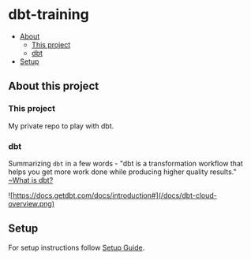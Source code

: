 # dbt-training

- [About](#about)
    - [This project](#this-project)
    - [dbt](#dbt)
- [Setup](#setup)

## About this project

### This project

My private repo to play with dbt.


### dbt

Summarizing `dbt` in a few words - "dbt is a transformation workflow that helps you get more work done while producing higher quality results." [~What is dbt?]

[~What is dbt?]: https://docs.getdbt.com/docs/introduction

![https://docs.getdbt.com/docs/introduction#](/docs/dbt-cloud-overview.png)


## Setup

For setup instructions follow [Setup Guide](./docs/setup.md).

